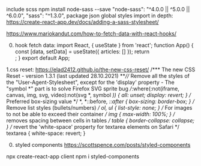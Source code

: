 include scss
 npm install node-sass --save
"node-sass": "^4.0.0 || ^5.0.0 || ^6.0.0",
    "sass": "^1.3.0",
package json
global styles import in depth:
https://create-react-app.dev/docs/adding-a-sass-stylesheet/

https://www.mariokandut.com/how-to-fetch-data-with-react-hooks/

0. hook fetch data:
import React, { useState } from 'react';
function App() {
  const [data, setData] = useState({ articles: [] });
  return <div></div>;
}
export default App;

1.css reset:
https://elad2412.github.io/the-new-css-reset/
/*** The new CSS Reset - version 1.3.1 (last updated 28.10.2021) ***//*
    Remove all the styles of the "User-Agent-Stylesheet", except for the 'display' property
    - The "symbol *" part is to solve Firefox SVG sprite bug
 */*:where(:not(iframe, canvas, img, svg, video):not(svg *, symbol *)) {
    all: unset;
    display: revert;
}
/* Preferred box-sizing value */
*,
*::before,
*::after {
    box-sizing: border-box;
}
/* Remove list styles (bullets/numbers) */
ol, ul {
    list-style: none;
}
/* For images to not be able to exceed their container */
img {
    max-width: 100%;
}
/* removes spacing between cells in tables */
table {
    border-collapse: collapse;
}
/* revert the 'white-space' property for textarea elements on Safari */
textarea {
    white-space: revert;
}

0. styled components
https://scottspence.com/posts/styled-components

npx create-react-app client
npm i styled-components
